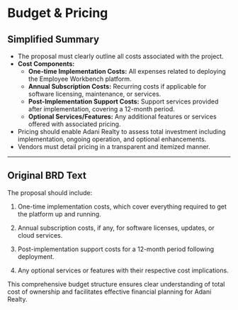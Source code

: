 # Budget & Pricing

## Simplified Summary
- The proposal must clearly outline all costs associated with the project.
- **Cost Components:**
  - **One-time Implementation Costs:** All expenses related to deploying the Employee Workbench platform.
  - **Annual Subscription Costs:** Recurring costs if applicable for software licensing, maintenance, or services.
  - **Post-Implementation Support Costs:** Support services provided after implementation, covering a 12-month period.
  - **Optional Services/Features:** Any additional features or services offered with associated pricing.
- Pricing should enable Adani Realty to assess total investment including implementation, ongoing operation, and optional enhancements.
- Vendors must detail pricing in a transparent and itemized manner.

---

## Original BRD Text
The proposal should include:

1) One-time implementation costs, which cover everything required to get the platform up and running.

2) Annual subscription costs, if any, for software licenses, updates, or cloud services.

3) Post-implementation support costs for a 12-month period following deployment.

4) Any optional services or features with their respective cost implications.

This comprehensive budget structure ensures clear understanding of total cost of ownership and facilitates effective financial planning for Adani Realty.
